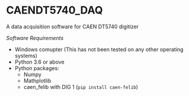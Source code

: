 # CAENDT5740_DAQ
A data acquisition software for CAEN DT5740 digitizer


*Software Requirements*
- Windows comupter (This has not been tested on any other operating systems)
- Python 3.6 or above
- Python packages:
    - Numpy
    - Mathplotlib
    - caen_felib with DIG 1 (`pip install caen-felib`)
